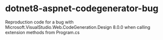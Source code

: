 # dotnet8-aspnet-codegenerator-bug
Reproduction code for a bug with Microsoft.VisualStudio.Web.CodeGeneration.Design 8.0.0 when calling extension methods from Program.cs
